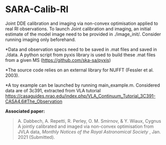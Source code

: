 # SARA-Calib-RI
Joint DDE calibration and imaging via non-convex optimisation applied to real RI observations.
To launch Joint calibration and imaging, an initial estimate of the model image need to be provided in ./image_init/. Consider running imaging only beforehand. 

*Data and observation specs need to be saved in .mat files and saved in ./data.
A python script from pyxis library is used to build these .mat files from  a given MS (https://github.com/ska-sa/pyxis)

*The source code relies on an external library for NUFFT (Fessler et al. 2003).

*A toy example can be launched by running main_example.m. 
Considered data are of 3c391, extracted from VLA tutorial https://casaguides.nrao.edu/index.php/VLA_Continuum_Tutorial_3C391-CASA4.6#The_Observation 


**Associated paper:**
> A. Dabbech, A. Repetti, R. Perley, O. M. Smirnov, & Y. Wiaux, Cygnus A jointly calibrated and imaged via non-convex optimisation from JVLA data</a>, <i>Monthly Notices of the Royal Astronomical Society </i>, Jan. 2021 (Submitted).
# <a href="https://arxiv.org/abs/1701.03689">
